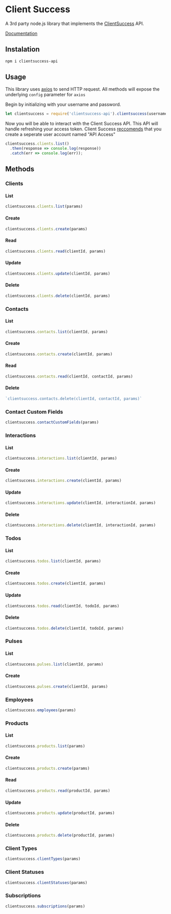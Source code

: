 # Client Success
A 3rd party node.js library that implements the [ClientSuccess](https://www.clientsuccess.com/) API.

[Documentation](http://docs.clientsuccessapi.apiary.io/#reference)

## Instalation
```bash
npm i clientsuccess-api
```

## Usage

This library uses [axios](https://github.com/mzabriskie/axios) to send HTTP request. All methods will expose the underlying `config` parameter for `axios`

Begin by initializing with your username and password. 

```javascript
let clientsuccess = require('clientsuccess-api').clientsuccess(username, password);
```

Now you will be able to interact with the Client Success API. This API will handle refreshing your access token.
Client Success [reccomends](http://help.clientsuccess.com/advanced-features/does-clientsuccess-have-an-api) that you create a seperate user account named "API Access"

```javascript
clientsuccess.clients.list()
  .then(response => console.log(response))
  .catch(err => console.log(err));
```

## Methods

### Clients

#### List 
```javascript
clientsuccess.clients.list(params)
```
#### Create
```javascript
clientsuccess.clients.create(params)
```
#### Read
```javascript
clientsuccess.clients.read(clientId, params)
```
#### Update
```javascript
clientsuccess.clients.update(clientId, params)
```
#### Delete
```javascript
clientsuccess.clients.delete(clientId, params)
```

### Contacts

#### List
```javascript
clientsuccess.contacts.list(clientId, params)
```
#### Create
```javascript
clientsuccess.contacts.create(clientId, params)
```
#### Read
```javascript
clientsuccess.contacts.read(clientId, contactId, params)
```
#### Delete
```javascript
`clientsuccess.contacts.delete(clientId, contactId, params)`
```

### Contact Custom Fields
```javascript
clientsuccess.contactCustomFields(params)
```

### Interactions

#### List
```javascript
clientsuccess.interactions.list(clientId, params)
```
#### Create
```javascript
clientsuccess.interactions.create(clientId, params)
```
#### Update
```javascript
clientsuccess.interactions.update(clientId, interactionId, params)
```
#### Delete
```javascript
clientsuccess.interactions.delete(clientId, interactionId, params)
```

### Todos

#### List
```javascript
clientsuccess.todos.list(clientId, params)
```
#### Create
```javascript
clientsuccess.todos.create(clientId, params)
```
#### Update
```javascript
clientsuccess.todos.read(clientId, todoId, params)
```
#### Delete
```javascript
clientsuccess.todos.delete(clientId, todoId, params)
```

### Pulses

#### List
```javascript
clientsuccess.pulses.list(clientId, params)
```
#### Create
```javascript
clientsuccess.pulses.create(clientId, params)
```

### Employees
```javascript
clientsuccess.employees(params)
```

### Products

#### List
```javascript
clientsuccess.products.list(params)
```
#### Create
```javascript
clientsuccess.products.create(params)
```
#### Read
```javascript
clientsuccess.products.read(productId, params)
```
#### Update
```javascript
clientsuccess.products.update(productId, params)
```
#### Delete
```javascript
clientsuccess.products.delete(productId, params)
```

### Client Types
```javascript
clientsuccess.clientTypes(params)
```

### Client Statuses
```javascript
clientsuccess.clientStatuses(params)
```

### Subscriptions
```javascript
clientsuccess.subscriptions(params)
```

